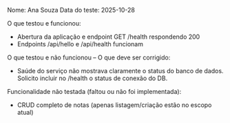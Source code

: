 Nome: Ana Souza
Data do teste: 2025-10-28

O que testou e funcionou:
- Abertura da aplicação e endpoint GET /health respondendo 200
- Endpoints /api/hello e /api/health funcionam

O que testou e não funcionou – O que deve ser corrigido:
- Saúde do serviço não mostrava claramente o status do banco de dados. Solicito incluir no /health o status de conexão do DB.

Funcionalidade não testada (faltou ou não foi implementada):
- CRUD completo de notas (apenas listagem/criação estão no escopo atual)
